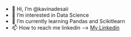 - 👋 Hi, I’m @kavinadesaii
- 👀 I’m interested in Data Science
- 🌱 I’m currently learning Pandas and Scikitlearn
- 📫 How to reach me linkedin --> <a href="https://www.linkedin.com/in/kavina-desai-b3b77817b/">My Linkedin</a>



<!---
kavinadesaii/kavinadesaii is a ✨ special ✨ repository because its `README.md` (this file) appears on your GitHub profile.
You can click the Preview link to take a look at your changes.
--->

